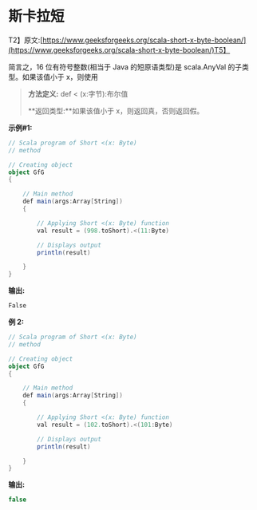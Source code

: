 # 斯卡拉短

T2】原文:[https://www.geeksforgeeks.org/scala-short-x-byte-boolean/](https://www.geeksforgeeks.org/scala-short-x-byte-boolean/)T5】

简言之，16 位有符号整数(相当于 Java 的短原语类型)是 scala.AnyVal 的子类型。如果该值小于 x，则使用

> **方法定义:** def < (x:字节):布尔值
> 
> **返回类型:**如果该值小于 x，则返回真，否则返回假。

**示例#1:**

```scala
// Scala program of Short <(x: Byte) 
// method 

// Creating object 
object GfG 
{ 

    // Main method 
    def main(args:Array[String]) 
    { 

        // Applying Short <(x: Byte) function 
        val result = (998.toShort).<(11:Byte)

        // Displays output 
        println(result) 

    } 
} 
```

**输出:**

```scala
False

```

**例 2:**

```scala
// Scala program of Short <(x: Byte) 
// method 

// Creating object 
object GfG 
{ 

    // Main method 
    def main(args:Array[String]) 
    { 

        // Applying Short <(x: Byte) function 
        val result = (102.toShort).<(101:Byte)

        // Displays output 
        println(result) 

    } 
} 
```

**输出:**

```scala
false

```